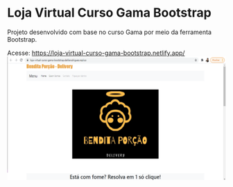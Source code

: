 # Loja Virtual Curso Gama Bootstrap

Projeto desenvolvido com base no curso Gama por meio da ferramenta Bootstrap.

Acesse: https://loja-virtual-curso-gama-bootstrap.netlify.app/
![IMAGE](https://github.com/datilasilva/Loja-Virtual-Curso-Gama-Bootstrap/blob/main/prejectbootstrap.png)
